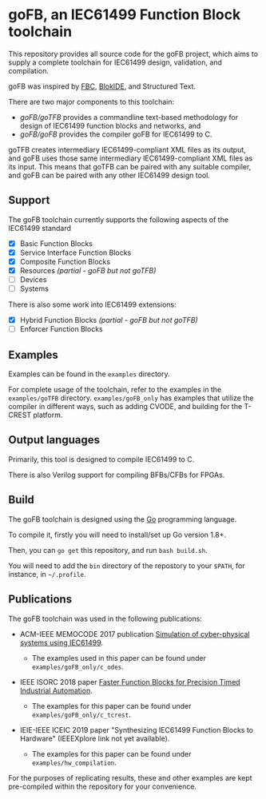 # goFB, an IEC61499 Function Block toolchain

This repository provides all source code for the goFB project, which aims to supply a complete toolchain for IEC61499 design, validation, and compilation.

goFB was inspired by [FBC](https://www.researchgate.net/publication/224453746_Efficient_implementation_of_IEC_61499_function_blocks), [BlokIDE](http://timeme.io), and Structured Text.

There are two major components to this toolchain:
* *goFB/goTFB* provides a commandline text-based methodology for design of IEC61499 function blocks and networks, and
* *goFB/goFB* provides the compiler goFB for IEC61499 to C.

goTFB creates intermediary IEC61499-compliant XML files as its output, and goFB uses those same intermediary IEC61499-compliant XML files as its input.
This means that goTFB can be paired with any suitable compiler, and goFB can be paired with any other IEC61499 design tool.

## Support

The goFB toolchain currently supports the following aspects of the IEC61499 standard
- [x] Basic Function Blocks
- [x] Service Interface Function Blocks
- [x] Composite Function Blocks
- [x] Resources *(partial - goFB but not goTFB)*
- [ ] Devices
- [ ] Systems

There is also some work into IEC61499 extensions:
- [x] Hybrid Function Blocks *(partial - goFB but not goTFB)*
- [ ] Enforcer Function Blocks

## Examples

Examples can be found in the `examples` directory. 

For complete usage of the toolchain, refer to the examples in the `examples/goTFB` directory. `examples/goFB_only` has examples that utilize the compiler in different ways, such as adding CVODE, and building for the T-CREST platform.

## Output languages

Primarily, this tool is designed to compile IEC61499 to C. 

There is also Verilog support for compiling BFBs/CFBs for FPGAs. 

## Build

The goFB toolchain is designed using the [Go](https://golang.org) programming language. 

To compile it, firstly you will need to install/set up Go version 1.8+.

Then, you can `go get` this repository, and run `bash build.sh`.

You will need to add the `bin` directory of the repostory to your `$PATH`, for instance, in `~/.profile`.

## Publications

The goFB toolchain was used in the following publications:

* ACM-IEEE MEMOCODE 2017 publication [Simulation of cyber-physical systems using IEC61499](https://dl.acm.org/citation.cfm?id=3127052). 
  * The examples used in this paper can be found under `examples/goFB_only/c_odes`.

* IEEE ISORC 2018 paper [Faster Function Blocks for Precision Timed Industrial Automation](https://ieeexplore.ieee.org/abstract/document/8421148/). 
  * The examples for this paper can be found under `examples/goFB_only/c_tcrest`.

* IEIE-IEEE ICEIC 2019 paper "Synthesizing IEC61499 Function Blocks to Hardware" (IEEEXplore link not yet available).
  * The examples for this paper can be found under `examples/hw_compilation`. 

For the purposes of replicating results, these and other examples are kept pre-compiled within the repository for your convenience.